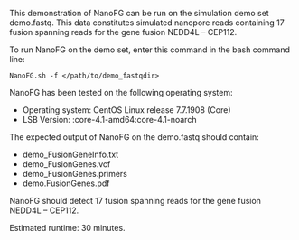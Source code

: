 This demonstration of NanoFG can be run on the simulation demo set demo.fastq. 
This data constitutes simulated nanopore reads containing 17 fusion spanning reads for the gene fusion NEDD4L – CEP112.

To run NanoFG on the demo set, enter this command in the bash command line:

```
NanoFG.sh -f </path/to/demo_fastqdir>
```

NanoFG has been tested on the following operating system:
- Operating system:       CentOS Linux release 7.7.1908 (Core)
- LSB Version:            :core-4.1-amd64:core-4.1-noarch

The expected output of NanoFG on the demo.fastq should contain:
- demo_FusionGeneInfo.txt
- demo_FusionGenes.vcf
- demo_FusionGenes.primers
- demo.FusionGenes.pdf

NanoFG should detect 17 fusion spanning reads for the gene fusion NEDD4L – CEP112.

Estimated runtime: 30 minutes.
